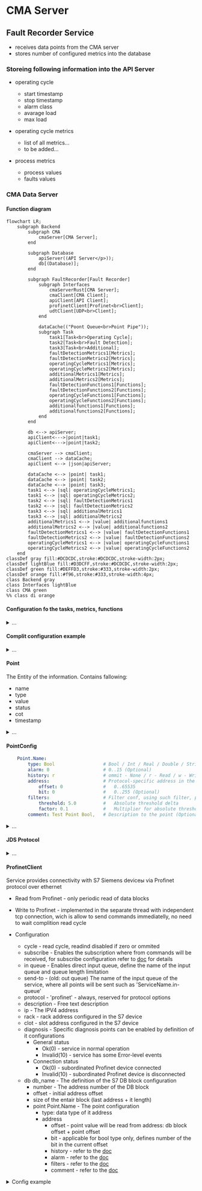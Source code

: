 # CMA Server

## Fault Recorder Service

- receives data points from the CMA server
- stores number of configured metrics into the database

### Storeing following information into the API Server

- operating cycle
  - start timestamp
  - stop timestamp
  - alarm class
  - avarage load
  - max load

- operating cycle metrics
  - list of all metrics...
  - to be added...

- process metrics
  - process values
  - faults values

### CMA Data Server

#### Function diagram

```mermaid
flowchart LR;
    subgraph Backend
        subgraph CMA
            cmaServer[CMA Server];
        end

        subgraph Database
            apiServer((API Server</p>));
            db[(Database)];
        end

        subgraph FaultRecorder[Fault Recorder]
            subgraph Interfaces
                cmaServerRust[CMA Server];
                cmaClient[CMA Client];
                apiClient[API Client];
                profinetClient[Profinet<br>Client];
                udtClient[UDP<br>Client];
            end

            dataCache(("Poont Queue<br>Point Pipe"));
            subgraph Task
                task1[Task<br>Operating Cycle];
                task2[Task<br>Fault Detection];
                task3[Task<br>Additional];
                faultDetectionMetrics1[Metrics];
                faultDetectionMetrics2[Metrics];
                operatingCycleMetrics1[Metrics];
                operatingCycleMetrics2[Metrics];
                additionalMetrics1[Metrics];
                additionalMetrics2[Metrics];
                faultDetectionFunctions1[Functions];
                faultDetectionFunctions2[Functions];
                operatingCycleFunctions1[Functions];
                operatingCycleFunctions2[Functions];
                additionalfunctions1[Functions];
                additionalfunctions2[Functions];
            end
        end

        db <--> apiServer;
        apiClient<--->|point|task1;
        apiClient<--->|point|task2;

        cmaServer --> cmaClient;
        cmaClient --> dataCache;
        apiClient <--> |json|apiServer;

        dataCache <--> |point| task1;
        dataCache <--> |point| task2;
        dataCache <--> |point| task3;
        task1 <--> |sql| operatingCycleMetrics1;
        task1 <--> |sql| operatingCycleMetrics2;
        task2 <--> |sql| faultDetectionMetrics1
        task2 <--> |sql| faultDetectionMetrics2
        task3 <--> |sql| additionalMetrics1
        task3 <--> |sql| additionalMetrics2
        additionalMetrics1 <--> |value| additionalfunctions1
        additionalMetrics2 <--> |value| additionalfunctions2
        faultDetectionMetrics1 <--> |value| faultDetectionFunctions1
        faultDetectionMetrics2 <--> |value| faultDetectionFunctions2
        operatingCycleMetrics1 <--> |value| operatingCycleFunctions1
        operatingCycleMetrics2 <--> |value| operatingCycleFunctions2
    end
classDef gray fill:#DCDCDC,stroke:#DCDCDC,stroke-width:2px;
classDef lightBlue fill:#D3DCFF,stroke:#DCDCDC,stroke-width:2px;
classDef green fill:#DEFFD3,stroke:#333,stroke-width:2px;
classDef orange fill:#f96,stroke:#333,stroke-width:4px;
class Backend gray
class Interfaces lightBlue
class CMA green
%% class di orange    
```

#### Configuration fo the tasks, metrics, functions

<details>
    <summary>...</summary>

```yaml
service CmaClient:
    addres: 127.0.0.1:8881  # Self local addres
    cycle: 1 ms             # operating cycle time of the module
    auth:                   # some auth credentials
    in queue in-queue:
        max-length: 10000
    out queue: MultiQueue.in-queue

service ProfinetClient Ied01:
    cycle: 1 ms          # read cycle time, 0 or ommit to disable
    in queue in-queue:
        max-length: 10000
    out queue: MultiQueue.in-queue
    protocol: 'profinet'
    description: 'S7-IED-01'
    ip: '192.168.100.243'
    rack: 0
    slot: 1
    diagnosis:                  # internal diagnosis, delete to disable
        point Status:           # Ok(0) / Invalid(10)
            type: 'Int'
            # history: r
        point Connection:       # Ok(0) / Invalid(10)
            type: 'Int'
            # history: r    
    db db899:                   # many DB blocks allowed, name must be unique
        description: 'db899 | Exhibit - drive data'
        number: 899
        offset: 0
        size: 8
        point Drive.Speed: 
            type: 'Real'
            offset: 0
        point Drive.OutputVoltage: 
            type: 'Real'
            offset: 4
    db db999:                   # many DB blocks allowed, name must be unique
        description: 'db899 | Exhibit - drive data'
        number: 899
        offset: 0
        size: 6
        point Drive.positionFromHoist: 
            type: 'Real'
            offset: 0
        point Capacitor.Capacity: 
            type: 'Int'
            offset: 4

service ProfinetClient Ied02:
    cycle: 1 ms          # read cycle time, 0 or ommit to disable
    in queue in-queue:
        max-length: 10000
    out queue: MultiQueue.in-queue
    protocol: 'profinet'
    description: 'S7-IED-02'
    ip: '192.168.100.243'
    rack: 0
    slot: 1
    diagnosis:                  # internal diagnosis, delete to disable
        point Status:           # Ok(0) / Invalid(10)
            type: 'Int'
            # history: r
        point Connection:       # Ok(0) / Invalid(10)
            type: 'Int'
            # history: r    
    db db899:                   # many DB blocks allowed, name must be unique
        description: 'db899 | Exhibit - drive data'
        number: 899
        offset: 0
        size: 34
        point ChargeIn.On: 
            type: 'Bool'
            offset: 30
            bit: 0
        point ChargeOut.On: 
            type: 'Bool'
            offset: 32
            bit: 0


service ApiClient:
    cycle: 1 ms
    reconnect: 1 s  # default 3 s
    address: 127.0.0.1:8080
    in queue api-link:
        max-length: 10000
    out queue: MultiQueue.in-queue

service MultiQueue:
    in queue in-queue:
        max-length: 10000
    out queue:
        - task1.recv-queue
        - CmaClient.in-queue
        - CmaServer.in-queue

service Task CoreTask:
    cycle: 1 ms
    in queue api-link:
        max-length: 10000

    fn ToMultiQueue:            # points will be produced to the MultiQueue
        point CraneMovement.BoomDown:
            type: 'Int'
            offset: 14
            comment: 'Индикация опускания рукояти'
            input:
                const real 0.05


service Task OperatingCycle:
    cycle: 500 ms       # operating cycle time of the task
    in queue api-link:
        max-length: 10000

    fn ToApiQueue:              # Metric 1
        queue: api-queue
        input fn SqlMetric:
            initial: 0.123      # начальное значение
            table: table_name
            sql: "insert into {table} (id, value, timestamp) values ({id}, {input.value}, {input3.value});"
            input let Var3:
                    input fn add:
                        input1 fn add:
                            input1: const real 0.2
                            input2: point real '/path/Point.Name'
                        input2:
                            const real 0.05
            input3 fn add:
                input1:
                    var0
                input2: point real '/path/Point.Name'

    fn ToApiQueue:              # Metric 2
        queue: api-queue
        input fn SqlMetric:
            initial: 0.123      # начальное значение
            table: table_name
            sql: "insert into {table} (id, value, timestamp) values ({id}, {input.value}, {input3.value});"
            input: point real '/path/Point.Name'

    fn ToApiQueue:              # Metric 3
        queue: api-queue
        input fn SqlMetric:
            initial: 0.123      # начальное значение
            table: table_name
            sql: "insert into {table} (id, value, timestamp) values ({id}, {input.value}, {input3.value});"
            input fn or:
                input1: point real '/path/Point.Name1'
                input1: point real '/path/Point.Name2'
                input1: point real '/path/Point.Name3'

service Task FaultDetection:
    cycle: 100 ms       # operating cycle time of the module
    outputQueue: operatingCycleQueue
    fn ToApiQueue:              # Metric 1
        input1: ...
            ...
        input2: ...
            ...
```

</details>

#### Complit configuration example

<details>
    <summary>...</summary>

```yaml
name: ApplicationName
description: Short explanation / purpose etc.

service MultiQueue:
    in queue in-queue:
        max-length: 10000
    out queue:
        - TaskTestReceiver.queue

service Task Task1:
    cycle: 1 ms
    in queue recv-queue:
        max-length: 10000
    let var0: 
        input: const real 2.224

    fn ToMultiQueue:
        in1 point CraneMovement.BoomUp: 
            type: 'Int'
            comment: 'Some indication'
            input fn add:
                input1 fn add:
                    input1: const real 0.2
                    input2: point real '/path/Point.Name'
        in2 point CraneMovement.BoomDown: 
            type: 'real'
            history: r
            comment: 'Some indication'
            input: const real 0.07

        in3 point CraneMovement.WinchUp: 
            type: 'real'
            history: r
            comment: 'Some indication'
            input: var0

service ApiClient:
    cycle: 1 ms
    reconnect: 1 s  # default 3 s
    address: 127.0.0.1:8080
    database: test_api_query
    in queue api-link:
        max-length: 10000
    out queue: MultiQueue.queue
    auth_token: 123!@#
    # debug: true

service TcpServer:
    cycle: 1 ms
    reconnect: 1 s  # default 3 s
    address: {}
    auth: none      # auth: none / auth-secret: pass: ... / auth-ssh: path: ...
    in queue link:
        max-length: 10000
    out queue: MultiQueue.in-queue

service TcpClient:
    cycle: 1 ms
    reconnect: 1 s  # default 3 s
    address: 127.0.0.1:8080
    in queue link:
        max-length: 10000
    out queue: MultiQueue.queue

service ProfinetClient Ied01:
    cycle: 1 ms                         # operating cycle time of the module, if 0 or ommited, module read cycle will be disable
    in queue in-queue:
        max-length: 10000
    out queue: MultiQueue.in-queue
    # name Ied01:                       # device will be executed in the independent thread, must have unique name
    protocol: 'profinet'
    description: 'S7-IED-01'
    ip: '192.168.100.243'
    rack: 0
    slot: 1
    diagnosis:                          # internal diagnosis, delete/comment to disable
        point Status:                   # Ok(0) / Invalid(10)
            type: 'Int'
            # history: r
        point Connection:               # Ok(0) / Invalid(10)
            type: 'Int'
            # history: r    
    db db899:                       # multiple DB blocks are allowed, must have unique namewithing parent device
        # description: 'db899 | Exhibit - drive data'
        number: 899
        offset: 0
        size: 34
        point Drive.Speed: 
            type: 'Real'
            offset: 0
        point Drive.OutputVoltage: 
            type: 'Real'
            offset: 4
        point Drive.DCVoltage: 
            type: 'Real'
            offset: 8
        point Drive.Current: 
            type: 'Real'
            offset: 12
            history: r
        point Drive.Torque: 
            type: 'Real'
            offset: 16
    db db999:                       # multiple DB blocks are allowed, must have unique namewithing parent device
        description: 'db899 | Exhibit - drive data'
        number: 899
        offset: 0
        size: 34
        point Drive.positionFromMru: 
            type: 'Real'
            offset: 20
        point Drive.positionFromHoist: 
            type: 'Real'
            offset: 24
        point Capacitor.Capacity: 
            type: 'Int'
            offset: 28
        point ChargeIn.On: 
            type: 'Bool'
            offset: 30
            bit: 0
        point ChargeOut.On: 
            type: 'Bool'
            offset: 32
            bit: 0

service ProfinetClient Ied02:
    cycle: 1 ms                         # operating cycle time of the module, if 0 or ommited, module read cycle will be disable
    in queue in-queue:
        max-length: 10000
    out queue: MultiQueue.in-queue
    name Ied02:                       # device will be executed in the independent thread, must have unique name
    protocol: 'profinet'
    description: 'S7-IED-02'
    ip: '192.168.100.243'
    rack: 0
    slot: 1
    diagnosis:                          # internal diagnosis, delete/comment to disable
        point Status:                   # Ok(0) / Invalid(10)
            type: 'Int'
            # history: r
        point Connection:               # Ok(0) / Invalid(10)
            type: 'Int'
            # history: r
    db db899:                       # multiple DB blocks are allowed, must have unique namewithing parent device
        description: 'db899 | Exhibit - drive data'
        number: 899
        offset: 0
        size: 34
        point Drive.Speed: 
            type: 'Real'
            offset: 0
        point Drive.OutputVoltage: 
            type: 'Real'
            offset: 4
        point Drive.DCVoltage: 
            type: 'Real'
            offset: 8
        point Drive.Current: 
            type: 'Real'
            offset: 12
        point Drive.Torque: 
            type: 'Real'
            offset: 16
        point Drive.positionFromMru: 
            type: 'Real'
            offset: 20
        point Drive.positionFromHoist: 
            type: 'Real'
            offset: 24
        point Capacitor.Capacity: 
            type: 'Int'
            offset: 28
        point ChargeIn.On: 
            type: 'Bool'
            offset: 30
            bit: 0
        point ChargeOut.On: 
            type: 'Bool'
            offset: 32
            bit: 0
```

</details>

#### Point

The Entity of the information. Contains fallowing:

- name
- type
- value
- status
- cot
- timestamp

<details>
    <summary>...</summary>

##### Point.name

Unique within all the system (similar to the linux system full file path).

- Begins with "/",
- consists of the path divided by the "/",
- Ends with the name (name can be divided by the dot / multiple dots)

Examples:

```js
'/AppName/Service/Point.Name'
'/AppName/Device/Point.Name'
'/AppName/SubAppName/Device/Point.Name'
```

##### Point.type

The type of the containing information stored in the Point.value field. Fallowing types are supported:

- Bool - true / false
- Int - i64 - The 64-bit signed integer type.
- Real - f32 - A 32-bit floating point type (specifically, the "binary32" type defined in IEEE 754-2008).
- Double - f64 - A 64-bit floating point type (specifically, the "binary64" type defined in IEEE 754-2008).
- String - string of the variable length

##### Point.value

Contains the information of the type corresponding with the Point.type field

##### Point.status

The status of the containing information:

- Ok = 0 - Information was successfully updated from the source device;
- Obsolete = 2 - For example system was jast started and information stored from the prevouse session;
- TimeInvalid = 3 - The time of the server / Device is not synchronized with precision time source;
- Invalid = 10 - Information was read from the device but currently connection with that device is lost;

##### Point.cot

Cause and direction of the transmission:

- Inf - Information - common information basically comming from the Device / Server to the Client
- Act - Activation - the command comming from the Client to the Device / Server
- ActCon - Activation | Confirmation - the confirmation of the successfully executed command
- ActErr - Activation | Error - the information about falied command
- Req - Request - the request to the server, besicaly contains some specific json
- ReqCon - Request | Confirmation reply - the confirmation of the successfully performed request
- ReqErr - Request | Error reply - the information about falied request

##### Point.timestamp

Contains a timestamp in the format corresponding with RFC 3339 and ISO 8601 date and time string:

- Includes milliseconds and microseconds,
- Local time zone offset can be included

Such as:
`2024-02-19T12:16:57.648504907Z`

</details>

#### PointConfig

```yaml
    Point.Name:
        type: Bool                  # Bool / Int / Real / Double / String / Json
        alarm: 0                    # 0..15 (Optional)
        history: r                  # ommit - None / r - Read / w - Write / rw - ReadWrite (Optional)
        address:                    # Protocol-specific address in the source device (Optional)
            offset: 0               #   0..65535
            bit: 0                  #   0..255 (Optional)
        filters:                    # Filter conf, using such filter, point can be filtered immediately after input's parser
            threshold: 5.0          #   Absolute threshold delta
            factor: 0.1             #   Multiplier for absolute threshold delta - in this case the delta will be accumulated
        comment: Test Point Bool,   # Description to the point (Optional)
```

<details>
    <summary>...</summary>

##### PointConfig.type

The type of the containing information stored in the Point.value field.
Corresponding with Point.Value.
Fallowing types are supported:

- Bool - true / false
- Int - i64 - The 64-bit signed integer type.
- Real - f32 - A 32-bit floating point type (specifically, the "binary32" type defined in IEEE 754-2008).
- Double - f64 - A 64-bit floating point type (specifically, the "binary64" type defined in IEEE 754-2008).
- String - string of the variable length
- Json - coming soon

##### PointConfig.alarm

The alarm class of the point, determains how it will be shown in the Alarm List of the Client application:

- 0 - alarm disabled (can be omitted)
- 1 - Emergency Alarm (State when equipment can't work anymore)
- 2 - Not in use (Sub class of Emergency Alarm)
- 3 - Not in use (Sub class of Emergency Alarm)
- 4 - Warning (Important events to pay attention)
- 5 - Not in use
- 6 - Not in use
- 7 - Not in use
- 8 - Not in use
- 9 - Not in use
- 10 - Not in use
- 11 - Not in use
- 12 - Not in use
- 13 - Not in use
- 14 - Not in use
- 15 - Not in use

##### PointConfig.history

Point config history option, determines for which direction will be enabled history option:

- None - history parameter was omitted / deactivated
- r / read / Read - history parameter active for points coming from devicec to the clients
- w / write / Write - history parameter active for points (commands) coming from clients to the devices
- rw / readwrite / ReadWrite - history parameter active for points & points (commands) both directions

##### PointConfig.address

General implementation of the PointConfig.address
For specific protocols can have custom implementations

```yaml
    address:                    # Protocol-specific address in the source device (Optional)
        offset: 0               # 0..65535 - Some address / ofset withing the device
        bit: 0                  # 0..255 (Optional) - can be used for boolean bits stored in some address / offset
```

##### PointConfig.filters

Sequence of the prefilters - executed during parsing data points from the protocol line
Allows to avoid unnecessary transmissions of the same value

- threshold - float insensitivity parameter to the absolute changes of the value,  
    1).
    $$delta = \mid value_i - value_{i-1}\mid;$$
    2).
    $$delta > threshold :\quad value updated$$
    $$delta \leq threshold :\quad value ignored$$

- factor - integral factor, if present:  
    1).
    $$delta = delta_{i-1} + \mid (value_i - value_{i-1})\mid factor;$$
    2).
    $$delta > threshold :\quad value updated$$
    $$delta \leq threshold :\quad value ignored$$

</details>

#### JDS Protocol

<details>
    <summary>...</summary>

##### Request "Points"

- Req

```json
{
    "type":"String",    Bool / Int / Real/ Double / String
    "value":"",
    "name":"/App/Jds/Points",
    "status":0,
    "cot":"Req",    Inf / Act / ActCon / ActErr / Req / ReqCon / ReqErr
    "timestamp":"2024-03-11T14:33:19.510314994+00:00"
}
```

- ReqCon

```json
{
    "type":"String",    Bool / Int / Real / Double / String
    "value":"{
        "Point.Name.0":{"address":{"bit":0,"offset":0},"alarm":0,"comment":"Test Point Bool","filters":{"threshold":5.0},"type":"Bool"},
        "Point.Name.1":{"address":{"bit":0,"offset":0},"alarm":0,"comment":"Test Point Bool","filters":{"factor":0.1,"threshold":5.0},"type":"Bool"},
        "PointName1":{"address":{"offset":0},"comment":"Test Point","history":"r","type":"Int"},
        "PointName2":{"address":{"offset":0},"alarm":4,"comment":"Test Point","type":"Int"},
        "PointName3":{"address":{"offset":12},"comment":"Test Point","history":"w","type":"Int"},
        "PointName4":{"address":{"offset":12},"comment":"Test Point","history":"rw","type":"Int"}
    }",
    "name":"/App/Jds/Points",
    "status":0,
    "cot":"RecCon",    Inf / Act / ActCon / ActErr / Req / ReqCon / ReqErr
    "timestamp":"2024-03-11T14:33:19.510314994+00:00"
}
```

- ReqErr

```json
{
    "type":"String",    Bool / Int / Real / Double / String
    "value":"",
    "name":"/App/Jds/Points",
    "status":0,
    "cot":"ReqErr",    Inf / Act / ActCon / ActErr / Req / ReqCon / ReqErr
    "timestamp":"2024-03-11T14:33:19.510314994+00:00"
}
```

##### Request "Subscribe"

- Req

```json
{
    "type":"String",    Bool / Int / Real / Double / String
    "value":"[]",
    "name":"/App/Jds/Subscribe",
    "status":0,
    "cot":"Req",    Inf / Act / ActCon / ActErr / Req / ReqCon / ReqErr
    "timestamp":"2024-03-11T14:33:19.510314994+00:00"
}
```

- ReqCon

```json
{
    "type":"String",    Bool / Int / Real / Double / String
    "value":"",
    "name":"/App/Jds/Subscribe",
    "status":0,
    "cot":"RecCon",    Inf / Act / ActCon / ActErr / Req / ReqCon / ReqErr
    "timestamp":"2024-03-11T14:33:19.510314994+00:00"
}
```

ReqErr

```json
{
    "type":"String",    Bool / Int / Real / Double / String
    "value":"",
    "name":"/App/Jds/Subscribe",
    "status":0,
    "cot":"ReqErr",    Inf / Act / ActCon / ActErr / Req / ReqCon / ReqErr
    "timestamp":"2024-03-11T14:33:19.510314994+00:00"
}
```

</details>

#### ProfinetClient

Service provides connectivity with S7 Siemens deviceы via Profinet protocol over ethernet

- Read from Profinet - only periodic read of data blocks

- Write to Profinet - implemented in the separate thread
    with independent tcp connection, wich is allow to send
    commands immediatelly, no need to wait complition read cycle

- Configuration
  - cycle - read cycle, readind disabled if zero or ommited
  - subscribe - Enables the subscription where from commands
  will be received, for subscribe configuration
  refer to [doc](src/conf/conf_subscribe.rs) for details
  - in queue - Enables direct input queue,
  define the name of the input queue and queue length limitation
  - send-to - (old: out queue) The name of the input queue of the service,
  where all points will be sent such as 'ServiceName.in-queue'
  - protocol - 'profinet' - always, reserved for protocol options
  - description - Free text description
  - ip - The IPV4 address
  - rack - rack address configured in the S7 device
  - clot - slot address configured in the S7 device
  - diagnosis - Specific diagnosis points can be enabled by definition of it configurations
    - General status
      - Ok(0) - service in normal operation
      - Invalid(10) - service has some Error-level events
    - Connection status
      - Ok(0) - subordinated Profinet device connected
      - Invalid(10) - subordinated Profinet device is disconnected
  - db db_name - The definition of the S7 DB block configuration
    - number - The address number of the DB block
    - offset - initial address offset
    - size of the entair block (last address + it length)
    - point Point.Name - The point configuration
      - type: data type of it address
      - address
        - offset - point value will be read from address: db block offset + point offset
        - bit - applicable for bool type only, defines number of the bit in the current offset
        - history - refer to the [doc](src/conf/point_config/point_config.rs)
        - alarm - refer to the [doc](src/conf/point_config/point_config.rs)
        - filters - refer to the [doc](src/conf/point_config/point_config.rs)
        - comment - refer to the [doc](src/conf/point_config/point_config.rs)


<details>
    <summary>Config example</summary>

```yaml
service ProfinetClient Ied01:
    cycle: 500 ms                         # operating cycle time of the module
    # in queue in-queue:
        # max-length: 10000
    subscribe: MultiQueue
    out queue: MultiQueue.in-queue
    protocol: 'profinet'
    description: 'S7-IED-01'
    ip: '192.168.130.243'
    rack: 0
    slot: 1
    diagnosis:                          # internal diagnosis
        point Status:                   # Ok(0) / Invalid(10)
            type: 'Int'
            # history: r
        point Connection:               # Ok(0) / Invalid(10)
            type: 'Int'
            # history: r
    db db_name:                         # multiple DB blocks are allowed, must have unique namewithing parent device
        # description: 'db899 | Exhibit - drive data'
        number: 899
        offset: 0
        size: 34
        point Drive.Speed: 
            type: 'Real'
            address:
                offset: 0
        point Drive.OutputVoltage: 
            type: 'Real'
            address:
                offset: 4
    db db_name_:                        # multiple DB blocks are allowed, must have unique namewithing parent device
        description: 'db899 | Exhibit - drive data'
        number: 899
        offset: 0
        size: 34
        cycle: 10 ms
        point Capacitor.Capacity: 
            type: 'Int'
            address:
                offset: 28
        point Capacitor.ChargeIn.On: 
            type: 'Bool'
            address:
                offset: 30
                bit: 0
        point Capacitor.ChargeOut.On: 
            type: 'Bool'
            address:
                offset: 32
                bit: 0
```

</details>
